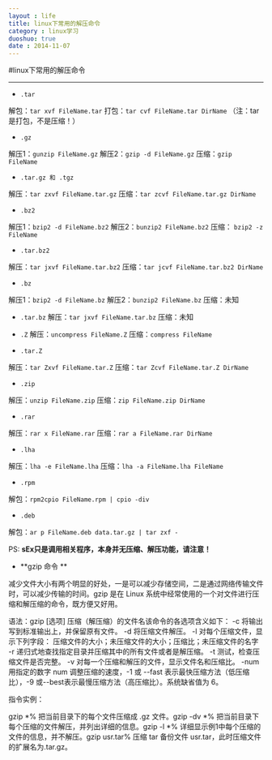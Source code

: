 ```yaml
---
layout : life
title: linux下常用的解压命令
category : linux学习
duoshuo: true
date : 2014-11-07
---
```


<!-- more -->

#linux下常用的解压命令

******

*  ```.tar```

解包：```tar xvf FileName.tar```
打包：```tar cvf FileName.tar DirName```
（注：tar是打包，不是压缩！）

* ```.gz```

解压1：```gunzip FileName.gz```
解压2：```gzip -d FileName.gz```
压缩：```gzip FileName```

*  ```.tar.gz 和 .tgz```

解压：```tar zxvf FileName.tar.gz```
压缩：```tar zcvf FileName.tar.gz DirName```

* ```.bz2```

解压1：```bzip2 -d FileName.bz2```
解压2：```bunzip2 FileName.bz2```
压缩： ```bzip2 -z FileName```

* ```.tar.bz2```

解压：```tar jxvf FileName.tar.bz2```
压缩：```tar jcvf FileName.tar.bz2 DirName```

* ```.bz```

解压1：```bzip2 -d FileName.bz```
解压2：```bunzip2 FileName.bz```
压缩：未知

* ```.tar.bz```
解压：```tar jxvf FileName.tar.bz```
压缩：未知

* ```.Z```
解压：```uncompress FileName.Z```
压缩：```compress FileName```

* ```.tar.Z```

解压：```tar Zxvf FileName.tar.Z```
压缩：```tar Zcvf FileName.tar.Z DirName```

* ```.zip```

解压：```unzip FileName.zip```
压缩：```zip FileName.zip DirName```

* ```.rar```

解压：```rar x FileName.rar```
压缩：```rar a FileName.rar DirName```

* ```.lha```

解压：```lha -e FileName.lha```
压缩：```lha -a FileName.lha FileName```


* ```.rpm```

解包：```rpm2cpio FileName.rpm | cpio -div```


* ```.deb```

解包：```ar p FileName.deb data.tar.gz | tar zxf -```


PS: **sEx只是调用相关程序，本身并无压缩、解压功能，请注意！**

* **gzip 命令 **

减少文件大小有两个明显的好处，一是可以减少存储空间，二是通过网络传输文件时，可以减少传输的时间。gzip 是在 Linux 系统中经常使用的一个对文件进行压缩和解压缩的命令，既方便又好用。
>
语法：gzip [选项] 压缩（解压缩）的文件名该命令的各选项含义如下：
 -c 将输出写到标准输出上，并保留原有文件。
-d 将压缩文件解压。
-l 对每个压缩文件，显示下列字段：     压缩文件的大小；未压缩文件的大小；压缩比；未压缩文件的名字
-r 递归式地查找指定目录并压缩其中的所有文件或者是解压缩。
-t 测试，检查压缩文件是否完整。
-v 对每一个压缩和解压的文件，显示文件名和压缩比。
-num 用指定的数字 num 调整压缩的速度，-1 或 --fast 表示最快压缩方法（低压缩比），-9 或--best表示最慢压缩方法（高压缩比）。系统缺省值为 6。

指令实例：
>
gzip *% 把当前目录下的每个文件压缩成 .gz 文件。gzip -dv *% 把当前目录下每个压缩的文件解压，并列出详细的信息。gzip -l *% 详细显示例1中每个压缩的文件的信息，并不解压。gzip usr.tar% 压缩 tar 备份文件 usr.tar，此时压缩文件的扩展名为.tar.gz。
